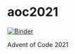 # aoc2021
[![Binder](https://mybinder.org/badge_logo.svg)](https://mybinder.org/v2/gh/ayang-waelder/aoc2021/HEAD)

Advent of Code 2021
